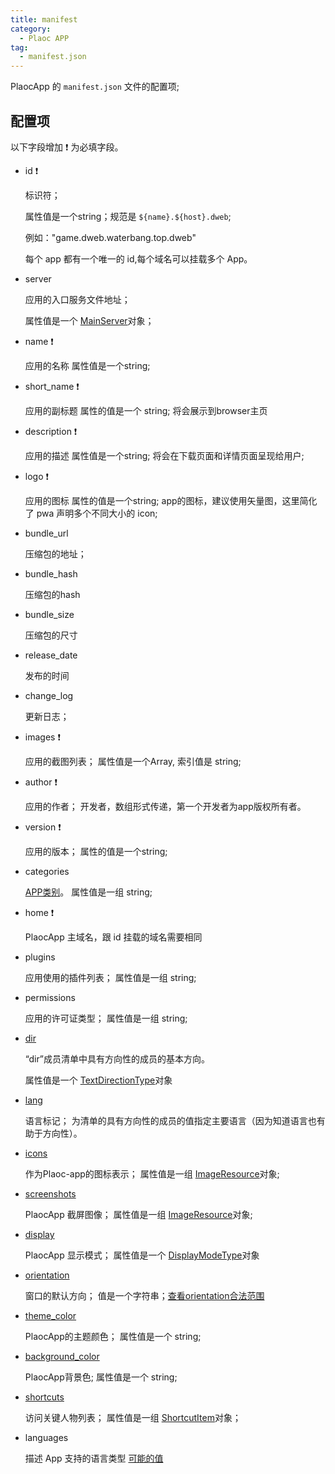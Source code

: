 ```yaml
---
title: manifest
category:
  - Plaoc APP
tag:
  - manifest.json
---
```


PlaocApp 的 `manifest.json` 文件的配置项;

 
## 配置项

  以下字段增加 ❗️ 为必填字段。

  - id ❗️

    标识符；
    
    属性值是一个string；规范是 `${name}.${host}.dweb`;
    
    例如："game.dweb.waterbang.top.dweb"
    
    每个 app 都有一个唯一的 id,每个域名可以挂载多个 App。

  - server

    应用的入口服务文件地址；

    属性值是一个 [MainServer](../../plaoc-plugin/interface/main-server/index.md)对象；

  - name ❗️

    应用的名称
    属性值是一个string; 

  - short_name ❗️
    
    应用的副标题
    属性的值是一个 string;
    将会展示到browser主页

  - description ❗️

    应用的描述
    属性值是一个string;
    将会在下载页面和详情页面呈现给用户;


  - logo ❗️

    应用的图标
    属性的值是一个string;
    app的图标，建议使用矢量图，这里简化了 pwa 声明多个不同大小的 icon;

  - bundle_url

    压缩包的地址；

  - bundle_hash

    压缩包的hash

  - bundle_size

    压缩包的尺寸

  - release_date

    发布的时间

  - change_log
    
    更新日志；
  
  - images ❗️

    应用的截图列表；
    属性值是一个Array, 索引值是 string;

  - author ❗️

    应用的作者；
    开发者，数组形式传递，第一个开发者为app版权所有者。

  - version ❗️

    应用的版本；
    属性的值是一个string;

  - categories
    
    [APP类别](https://github.com/w3c/manifest/wiki/Categories)。
    属性值是一组 string;

  - home ❗️

    PlaocApp 主域名，跟 id 挂载的域名需要相同

  - plugins

    应用使用的插件列表；
    属性值是一组 string;

  - permissions

    应用的许可证类型；
    属性值是一组 string;

  - [dir](https://w3c.github.io/manifest/#dir-member)

    “dir”成员清单中具有方向性的成员的基本方向。
    
    属性值是一个 [TextDirectionType](./text-direction-type.md)对象

  - [lang](https://w3c.github.io/manifest/#lang-member)
    
    语言标记；
    为清单的具有方向性的成员的值指定主要语言（因为知道语言也有助于方向性）。

  - [icons](https://w3c.github.io/manifest/#icons-member-0)

    
    作为Plaoc-app的图标表示；
    属性值是一组 [ImageResource](./image-resource.md)对象;

  - [screenshots](https://w3c.github.io/manifest/#screenshots-member)

    PlaocApp 截屏图像；
    属性值是一组 [ImageResource](./image-resource.md)对象;

  - [display](https://w3c.github.io/manifest/#display-member)

    PlaocApp 显示模式；
    属性值是一个 [DisplayModeType](./display-mode-type.md)对象

  - [orientation](https://w3c.github.io/manifest/#orientation-member)

    窗口的默认方向；
    值是一个字符串；[查看orientation合法范围](./orientation.md)

  - [theme_color](https://w3c.github.io/manifest/#theme_color-member)
    
    PlaocApp的主题颜色；
    属性值是一个 string;

  - [background_color](https://w3c.github.io/manifest/#background_color-member)

    PlaocApp背景色;
    属性值是一个 string;

  - [shortcuts](https://w3c.github.io/manifest/#shortcuts-member)
    
    访问关键人物列表；
    属性值是一组 [ShortcutItem](./shortcut-item.md)对象；

  
  - languages

    描述 App 支持的语言类型
    [可能的值](https://www.alchemysoftware.com/livedocs/ezscript/Topics/Catalyst/Language.htm) 

